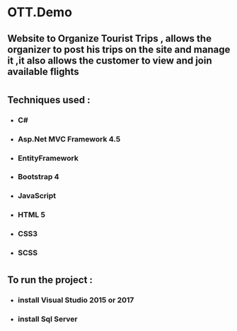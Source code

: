 # OTT.Demo

## Website to Organize Tourist Trips , allows the organizer to post his trips on the site and manage it ,it also allows the customer to view and join available flights
#
## Techniques used :
* ### C#
* ### Asp.Net MVC Framework 4.5
* ### EntityFramework
* ### Bootstrap 4
* ### JavaScript
* ### HTML 5
* ### CSS3
* ### SCSS

#

## To run the project :
* ### install Visual Studio 2015 or 2017
* ### install Sql Server